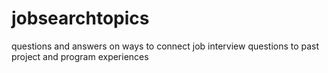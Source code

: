 # jobsearchtopics
questions and answers on ways to connect job interview questions to past project and program experiences
